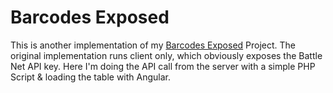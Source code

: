 # Barcodes Exposed

This is another implementation of my [Barcodes Exposed](https://github.com/milanju/barcodesexposed) Project.
The original implementation runs client only, which obviously exposes the Battle Net API key.
Here I'm doing the API call from the server with a simple PHP Script & loading the table with Angular.
